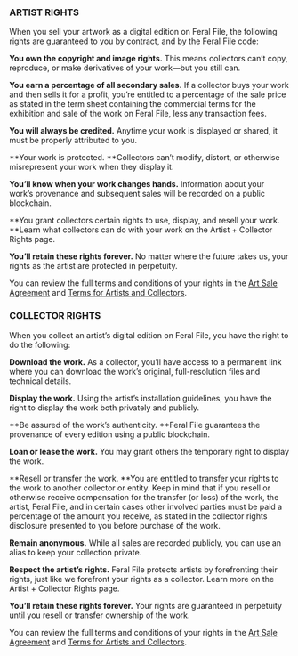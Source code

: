 
### ARTIST RIGHTS

When you sell your artwork as a digital edition on Feral File, the following rights are guaranteed to you by contract, and by the Feral File code:

**You own the copyright and image rights.** This means collectors can’t copy, reproduce, or make derivatives of your work—but you still can.

**You earn a percentage of all secondary sales.** If a collector buys your work and then sells it for a profit, you’re entitled to a percentage of the sale price as stated in the term sheet containing the commercial terms for the exhibition and sale of the work on Feral File, less any transaction fees. 

**You will always be credited.** Anytime your work is displayed or shared, it must be properly attributed to you.

**Your work is protected. **Collectors can’t modify, distort, or otherwise misrepresent your work when they display it.

**You’ll know when your work changes hands.** Information about your work’s provenance and subsequent sales will be recorded on a public blockchain.

**You grant collectors certain rights to use, display, and resell your work. **Learn what collectors can do with your work on the Artist + Collector Rights page.

**You’ll retain these rights forever.** No matter where the future takes us, your rights as the artist are protected in perpetuity.

You can review the full terms and conditions of your rights in the [Art Sale Agreement](https://feralfile.com/docs/art-sale-agreement) and [Terms for Artists and Collectors](https://feralfile.com/docs/terms-of-artist-collector).


### COLLECTOR RIGHTS

When you collect an artist’s digital edition on Feral File, you have the right to do the following:

**Download the work.** As a collector, you’ll have access to a permanent link where you can download the work’s original, full-resolution files and technical details.

**Display the work.** Using the artist’s installation guidelines, you have the right to display the work both privately and publicly.

**Be assured of the work’s authenticity. **Feral File guarantees the provenance of every edition using a public blockchain.

**Loan or lease the work.** You may grant others the temporary right to display the work.

**Resell or transfer the work. **You are entitled to transfer your rights to the work to another collector or entity. Keep in mind that if you resell or otherwise receive compensation for the transfer (or loss) of the work, the artist, Feral File, and in certain cases other involved parties must be paid a percentage of the amount you receive, as stated in the collector rights disclosure presented to you before purchase of the work. 

**Remain anonymous.** While all sales are recorded publicly, you can use an alias to keep your collection private.

**Respect the artist’s rights.** Feral File protects artists by forefronting their rights, just like we forefront your rights as a collector. Learn more on the Artist + Collector Rights page.

**You’ll retain these rights forever.** Your rights are guaranteed in perpetuity until you resell or transfer ownership of the work.


You can review the full terms and conditions of your rights in the [Art Sale Agreement](https://feralfile.com/docs/art-sale-agreement) and [Terms for Artists and Collectors](https://feralfile.com/docs/terms-of-artist-collector).
